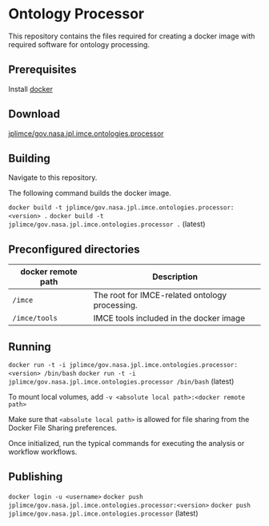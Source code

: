 # Ontology Processor
This repository contains the files required for creating a docker image with required software for ontology processing.

## Prerequisites
Install [docker](https://www.docker.com/)

## Download

[jplimce/gov.nasa.jpl.imce.ontologies.processor](https://hub.docker.com/r/jplimce/gov.nasa.jpl.imce.ontologies.processor/)

## Building

Navigate to this repository.

The following command builds the docker image.

`docker build -t jplimce/gov.nasa.jpl.imce.ontologies.processor:<version> .`
`docker build -t jplimce/gov.nasa.jpl.imce.ontologies.processor .` (latest)

## Preconfigured directories

| docker remote path | Description |
|--------------------|-------------|
|`/imce`             | The root for IMCE-related ontology processing. |
|`/imce/tools`       | IMCE tools included in the docker image |

## Running

`docker run -t -i jplimce/gov.nasa.jpl.imce.ontologies.processor:<version> /bin/bash`
`docker run -t -i jplimce/gov.nasa.jpl.imce.ontologies.processor /bin/bash` (latest)

To mount local volumes, add `-v <absolute local path>:<docker remote path>`

Make sure that `<absolute local path>` is allowed for file sharing from the Docker File Sharing preferences.

Once initialized, run the typical commands for executing the analysis or workflow workflows. 

## Publishing

`docker login -u <username>`
`docker push jplimce/gov.nasa.jpl.imce.ontologies.processor:<version>`
`docker push jplimce/gov.nasa.jpl.imce.ontologies.processor` (latest)
